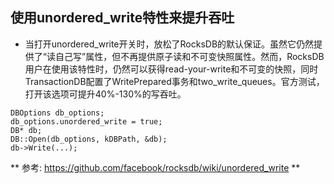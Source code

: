 ## 使用unordered_write特性来提升吞吐 
- 当打开unordered_write开关时，放松了RocksDB的默认保证。虽然它仍然提供了“读自己写”属性，但不再提供原子读和不可变快照属性。然而，RocksDB用户在使用该特性时，仍然可以获得read-your-write和不可变的快照，同时TransactionDB配置了WritePrepared事务和two_write_queues。官方测试，打开该选项可提升40%-130%的写吞吐。
```
DBOptions db_options;
db_options.unordered_write = true;
DB* db;
DB::Open(db_options, kDBPath, &db);
db->Write(...);
```
** 参考: https://github.com/facebook/rocksdb/wiki/unordered_write **
